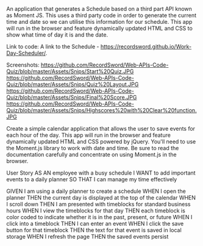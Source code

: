 An application that generates a Schedule based on a third part API known as Moment JS. This uses a third party code in order to generate the current time and date so we can utilise this information for our schedule. This app will run in the browser and feature dynamically updated HTML and CSS to show what time of day it is and the date.

Link to code: A link to the Schedule - https://recordsword.github.io/Work-Day-Scheduler/.

Screenshots: https://github.com/RecordSword/Web-APIs-Code-Quiz/blob/master/Assets/Snips/Start%20Quiz.JPG 
https://github.com/RecordSword/Web-APIs-Code-Quiz/blob/master/Assets/Snips/Quiz%20Layout.JPG 
https://github.com/RecordSword/Web-APIs-Code-Quiz/blob/master/Assets/Snips/Final%20Score.JPG 
https://github.com/RecordSword/Web-APIs-Code-Quiz/blob/master/Assets/Snips/Highscores%20with%20Clear%20function.JPG

Create a simple calendar application that allows the user to save events for each hour of the day. This app will run in the browser and feature dynamically updated HTML and CSS powered by jQuery.
You'll need to use the Moment.js library to work with date and time. Be sure to read the documentation carefully and concentrate on using Moment.js in the browser.

User Story AS AN employee with a busy schedule
I WANT to add important events to a daily planner
SO THAT I can manage my time effectively

GIVEN I am using a daily planner to create a schedule
WHEN I open the planner
THEN the current day is displayed at the top of the calendar
WHEN I scroll down
THEN I am presented with timeblocks for standard business hours
WHEN I view the timeblocks for that day
THEN each timeblock is color coded to indicate whether it is in the past, present, or future
WHEN I click into a timeblock
THEN I can enter an event
WHEN I click the save button for that timeblock
THEN the text for that event is saved in local storage
WHEN I refresh the page
THEN the saved events persist
